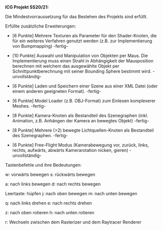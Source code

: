 **ICG Projekt SS20/21:**

Die Mindestvorraussetzung für das Bestehen des Projekts sind erfüllt.


Erfüllte zusätzliche Erweiterungen:

- [6 Punkte] Mehrere Texturen als Parameter für den Shader-Knoten, die für ein weiteres Verfahren genutzt werden (z.B. zur Implementierung von Bumpmapping) -fertig-

- [10 Punkte] Auswahl und Manipulation von Objekten per Maus. Die Implementierung muss einen Strahl in Abhängigkeit der Mausposition berechnen mit welchem das ausgewählte Objekt per Schnittpunktberechnung mit seiner Bounding Sphere bestimmt wird. -unvollständig-

- [6 Punkte] Laden und Speichern einer Szene aus einer XML Datei (oder einem anderen geeigneten Format). -fertig-

- [6 Punkte] Model Loader (z.B. OBJ-Format) zum Einlesen komplexerer Meshes. -fertig-

- [8 Punkte] Kamera-Knoten als Bestandteil des Szenegraphen (inkl. Animation, z.B. Anhängen der Kamera an bewegtes Objekt) -fertig-

- [8 Punkte] Mehrere (>2) bewegte Lichtquellen-Knoten als Bestandteil des Szenegraphen. -fertig-

- [6 Punkte] Free-Flight Modus (Kamerabewegung vor, zurück, links, rechts, aufwärts, abwärts Kamerarotation nicken, gieren) -unvollständig-



Tastenbefehle und ihre Bedeutungen:

w: vorwärts bewegen
s: rückwärts bewegen

a: nach links bewegen
d: nach rechts bewegen

Leertaste: hüpfen
j: nach oben bewegen
m: nach unten bewegen

q: nach links drehen
e: nach rechts drehen

z: nach oben rotieren
h: nach unten rotieren

r: Wechseln zwischen dem Rasterizer und dem Raytracer Renderer



